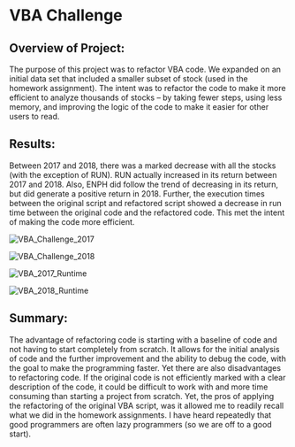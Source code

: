 # VBA Challenge

## Overview of Project:  
The purpose of this project was to refactor VBA code.  We expanded on an initial data set that included a smaller subset of stock (used in the homework assignment).  The intent was to refactor the code to make it more efficient to analyze thousands of stocks – by taking fewer steps, using less memory, and improving the logic of the code to make it easier for other users to read.

## Results:  
Between 2017 and 2018, there was a marked decrease with all the stocks (with the exception of RUN).  RUN actually increased in its return between 2017 and 2018.  Also, ENPH did follow the trend of decreasing in its return, but did generate a positive return in 2018. Further, the execution times between the original script and refactored script showed a decrease in run time between the original code and the refactored code.  This met the intent of making the code more efficient.  


![VBA_Challenge_2017](/Users/doloresbryant/Desktop/Data_Analytics/Week_2/Resources/VBA_Challenge_2017.png)

![VBA_Challenge_2018](/Users/doloresbryant/Desktop/Data_Analytics/Week_2/Resources/VBA_Challenge_2018.png)

![VBA_2017_Runtime](/Users/doloresbryant/Desktop/Data_Analytics/Week_2/Resources/VBA_2017_Runtime.png)

![VBA_2018_Runtime](/Users/doloresbryant/Desktop/Data_Analytics/Week_2/Resources/VBA_2018_Runtime.png)

## Summary: 
The advantage of refactoring code is starting with a baseline of code and not having to start completely from scratch.  It allows for the initial analysis of code and the further improvement and the ability to debug the code, with the goal to make the programming faster.  Yet there are also disadvantages to refactoring code.  If the original code is not efficiently marked with a clear description of the code, it could be difficult to work with and more time consuming than starting a project from scratch.  Yet, the pros of applying the refactoring of the original VBA script, was it allowed me to readily recall what we did in the homework assignments.  I have heard repeatedly that good programmers are often lazy programmers (so we are off to a good start). 
